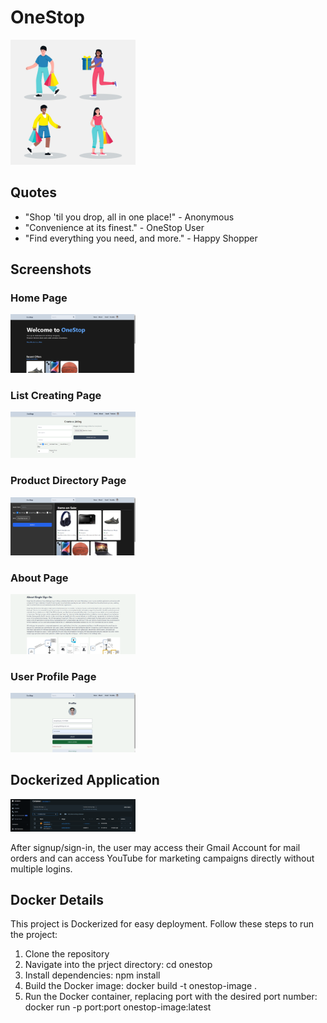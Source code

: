 # OneStop

<img src="4937879.jpg" alt="Shopping" width="200"/>

## Quotes
- "Shop 'til you drop, all in one place!" - Anonymous
- "Convenience at its finest." - OneStop User
- "Find everything you need, and more." - Happy Shopper

## Screenshots

### Home Page
<img src="Homw.png" alt="Home Page" width="200"/>

### List Creating Page
<img src="createlisting.png" alt="List Creating Page" width="200"/>

### Product Directory Page
<img src="listingdir.png" alt="Product Directory Page" width="200"/>

### About Page
<img src="aboutsso.png" alt="About Page" width="200"/>

### User Profile Page
<img src="userprof.png" alt="User Profile Page" width="200"/>

## Dockerized Application
<img src="docker.png" alt="Docker" width="200"/>

After signup/sign-in, the user may access their Gmail Account for mail orders and can access YouTube for marketing campaigns directly without multiple logins.

## Docker Details

This project is Dockerized for easy deployment. Follow these steps to run the project:


1. Clone the repository
2. Navigate into the prject directory:
   cd onestop
3. Install dependencies:
   npm install
4. Build the Docker image:
   docker build -t onestop-image .
5. Run the Docker container, replacing port with the desired port number:
   docker run -p port:port onestop-image:latest
